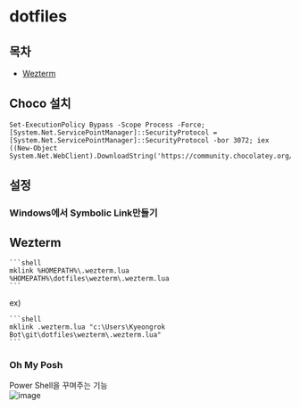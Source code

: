# dotfiles

## 목차
- [Wezterm](###wezterm)


## Choco 설치
```shell
Set-ExecutionPolicy Bypass -Scope Process -Force; [System.Net.ServicePointManager]::SecurityProtocol = [System.Net.ServicePointManager]::SecurityProtocol -bor 3072; iex ((New-Object System.Net.WebClient).DownloadString('https://community.chocolatey.org/install.ps1'))
```

## 설정
### Windows에서 Symbolic Link만들기

## Wezterm

    ```shell
    mklink %HOMEPATH%\.wezterm.lua %HOMEPATH%\dotfiles\wezterm\.wezterm.lua
    ```

ex)  

    ```shell
    mklink .wezterm.lua "c:\Users\Kyeongrok Bot\git\dotfiles\wezterm\.wezterm.lua"
    ```


### Oh My Posh

Power Shell을 꾸며주는 기능  
![image](https://github.com/user-attachments/assets/44fb65a3-e240-48f4-91aa-1a7473fd39ab)
